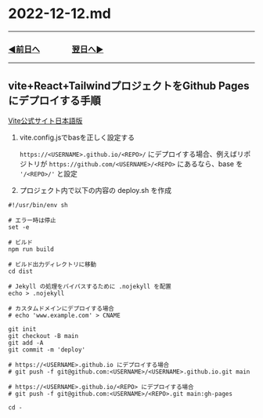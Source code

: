 # 2022-12-12.md

---
### [◀️前日へ](https://github.com/yuasys/chatty-journal/blob/main/2022/12/2022-12-11.md)&emsp;&emsp;&emsp;&emsp;[翌日へ▶️](https://github.com/yuasys/chatty-journal/blob/main/2022/12/2022-12-13.md)
---

## vite+React+TailwindプロジェクトをGithub Pagesにデプロイする手順

[Vite公式サイト日本語版](https://ja.vitejs.dev/guide/static-deploy.html#github-pages)

1. vite.config.jsでbasを正しく設定する  

   `https://<USERNAME>.github.io/<REPO>/` にデプロイする場合、例えばリポジトリが `https://github.com/<USERNAME>/<REPO>` にあるなら、base を `'/<REPO>/'` と設定
   
2. プロジェクト内で以下の内容の deploy.sh を作成

```
#!/usr/bin/env sh

# エラー時は停止
set -e

# ビルド
npm run build

# ビルド出力ディレクトリに移動
cd dist

# Jekyll の処理をバイパスするために .nojekyll を配置
echo > .nojekyll

# カスタムドメインにデプロイする場合
# echo 'www.example.com' > CNAME

git init
git checkout -B main
git add -A
git commit -m 'deploy'

# https://<USERNAME>.github.io にデプロイする場合
# git push -f git@github.com:<USERNAME>/<USERNAME>.github.io.git main

# https://<USERNAME>.github.io/<REPO> にデプロイする場合
# git push -f git@github.com:<USERNAME>/<REPO>.git main:gh-pages

cd -
```
  
